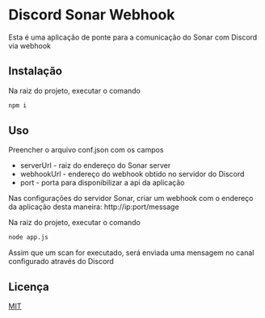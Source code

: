 # Discord Sonar Webhook

Esta é uma aplicação de ponte para a comunicação do Sonar com Discord via webhook

## Instalação

Na raiz do projeto, executar o comando

```bash
npm i
```

## Uso

Preencher o arquivo conf.json com os campos
 - serverUrl - raiz do endereço do Sonar server
 - webhookUrl - endereço do webhook obtido no servidor do Discord
 - port - porta para disponibilizar a api da aplicação

Nas configurações do servidor Sonar, criar um webhook com o endereço da aplicação desta maneira:
 http://ip:port/message

Na raiz do projeto, executar o comando

```bash
node app.js
```
Assim que um scan for executado, será enviada uma mensagem no canal configurado através do Discord



## Licença
[MIT](https://choosealicense.com/licenses/mit/)